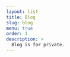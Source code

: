 ```yaml
---
layout: list
title: Blog
slug: blog
menu: true
order: 1
description: >
  Blog is for private.
---
```

